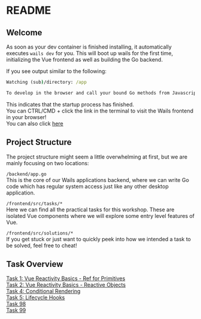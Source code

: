 # README

## Welcome

As soon as your dev container is finished installing, it automatically executes `wails dev` for you. This will boot up wails for the first time, initializing the Vue frontend as well as building the Go backend.

If you see output similar to the following:

```cmd
Watching (sub)/directory: /app

To develop in the browser and call your bound Go methods from Javascript, navigate to: http://localhost:34115
```

This indicates that the startup process has finished.  
You can CTRL/CMD + click the link in the terminal to visit the Wails frontend in your browser!  
You can also click [here](http://localhost:34115)

## Project Structure

The project structure might seem a little overwhelming at first, but we are mainly focusing on two locations:

`/backend/app.go`  
This is the core of our Wails applications backend, where we can write Go code which has regular system access just like any other desktop application.

`/frontend/src/tasks/*`  
Here we can find all the practical tasks for this workshop. These are isolated Vue components where we will explore some entry level features of Vue.

`/frontend/src/solutions/*`  
If you get stuck or just want to quickly peek into how we intended a task to be solved, feel free to cheat!

## Task Overview

[Task 1: Vue Reactivity Basics - Ref for Primitives](./frontend/src/tasks/task-1/README.md)  
[Task 2: Vue Reactivity Basics - Reactive Objects](./frontend/src/tasks/task-2/README.md)  
[Task 4: Conditional Rendering](frontend/src/tasks/task-4/README.md)  
[Task 5: Lifecycle Hooks](frontend/src/tasks/task-5/README.md)  
[Task 98](frontend/src/tasks/task-98/README.md)  
[Task 99](frontend/src/tasks/task-99/README.md)  

